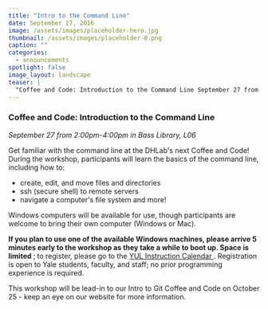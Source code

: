 ```yaml
---
title: "Intro to the Command Line"
date: September 27, 2016
image: /assets/images/placeholder-hero.jpg
thumbnail: /assets/images/placeholder-0.png
caption: ""
categories: 
  - announcements
spotlight: false 
image_layout: landscape
teaser: |
  "Coffee and Code: Introduction to the Command Line September 27 from 2:00pm-4:00pm in Bass Library, L06 Get familiar with the command line at the DHLab's next Coffee and Code! During the workshop,..."
---
```


<h3>Coffee and Code: Introduction to the Command Line</h3>
<em>September 27 from 2:00pm-4:00pm in Bass Library, L06</em>
   
Get familiar with the command line at the DHLab's next Coffee and Code! During the workshop, participants will learn the basics of the command line, including how to:
   
<ul>
  <li>
  create, edit, and move files and directories
  </li>
  <li>
  ssh (secure shell) to remote servers
  </li>
  <li>
  navigate a computer's file system and more!
  </li>
</ul>

Windows computers will be available for use, though participants are welcome to bring their own computer (Windows or Mac).

<strong>
  If you plan to use one of the available Windows machines, please arrive 5 minutes early to the workshop as they take a while to boot up.
</strong>
   
<strong>
  Space is limited
</strong>
; to register, please go to the
<a href="http://schedule.yale.edu/event/2829853" target="_blank">
  YUL Instruction Calendar
</a>
. Registration is open to Yale students, faculty, and staff; no prior programming experience is required.
   
This workshop will be lead-in to our Intro to Git Coffee and Code on October 25 - keep an eye on our website for more information.
